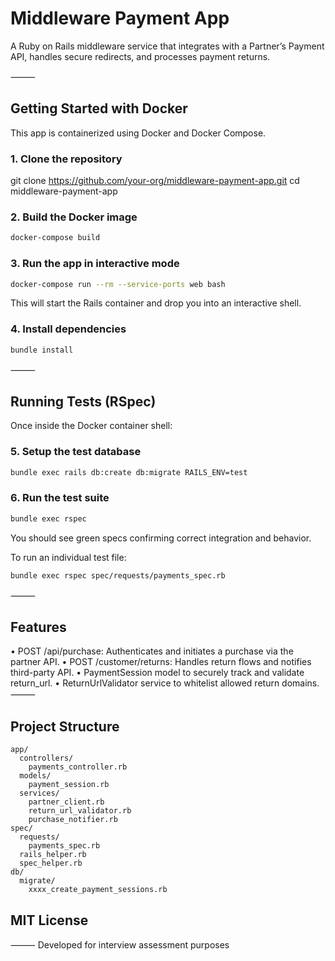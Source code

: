 # Middleware Payment App

A Ruby on Rails middleware service that integrates with a Partner’s Payment API, handles secure redirects, and processes payment returns.

⸻

## Getting Started with Docker

This app is containerized using Docker and Docker Compose.

### 1. Clone the repository

git clone https://github.com/your-org/middleware-payment-app.git
cd middleware-payment-app

### 2. Build the Docker image

```bash
docker-compose build
```
### 3. Run the app in interactive mode

```bash
docker-compose run --rm --service-ports web bash
```
This will start the Rails container and drop you into an interactive shell.

### 4. Install dependencies

```bash
bundle install
```
⸻

## Running Tests (RSpec)

Once inside the Docker container shell:

### 5. Setup the test database

```bash
bundle exec rails db:create db:migrate RAILS_ENV=test
```
### 6. Run the test suite
```bash
bundle exec rspec
```

You should see green specs confirming correct integration and behavior.

To run an individual test file:

```bash
bundle exec rspec spec/requests/payments_spec.rb
```
⸻
## Features
  • POST /api/purchase: Authenticates and initiates a purchase via the partner API.
  • POST /customer/returns: Handles return flows and notifies third-party API.
  • PaymentSession model to securely track and validate return_url.
  • ReturnUrlValidator service to whitelist allowed return domains.
⸻
## Project Structure
```
app/
  controllers/
    payments_controller.rb
  models/
    payment_session.rb
  services/
    partner_client.rb
    return_url_validator.rb
    purchase_notifier.rb
spec/
  requests/
    payments_spec.rb
  rails_helper.rb
  spec_helper.rb
db/
  migrate/
    xxxx_create_payment_sessions.rb
```

## MIT License
⸻
Developed for interview assessment purposes
